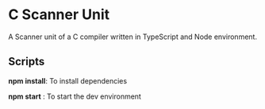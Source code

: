 # C Scanner Unit
A Scanner unit of a C compiler written in TypeScript and Node environment.

## Scripts

**npm install**: To install dependencies

**npm start** : To start the dev environment
